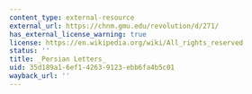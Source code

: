 ```yaml
---
content_type: external-resource
external_url: https://chnm.gmu.edu/revolution/d/271/
has_external_license_warning: true
license: https://en.wikipedia.org/wiki/All_rights_reserved
status: ''
title: _Persian Letters_
uid: 35d189a1-6ef1-4263-9123-ebb6fa4b5c01
wayback_url: ''
---
```

